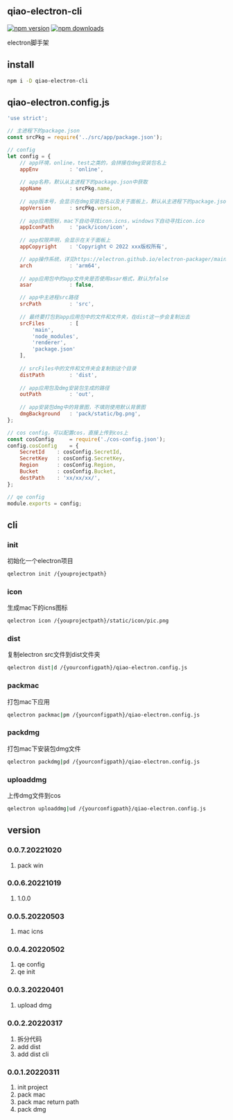 ## qiao-electron-cli
[![npm version](https://img.shields.io/npm/v/qiao-electron-cli.svg?style=flat-square)](https://www.npmjs.org/package/qiao-electron-cli)
[![npm downloads](https://img.shields.io/npm/dm/qiao-electron-cli.svg?style=flat-square)](https://npm-stat.com/charts.html?package=qiao-electron-cli)

electron脚手架

## install
```bash
npm i -D qiao-electron-cli
```

## qiao-electron.config.js
```javascript
'use strict';

// 主进程下的package.json
const srcPkg = require('../src/app/package.json');

// config
let config = {
    // app环境，online，test之类的，会拼接在dmg安装包名上
    appEnv          : 'online',
	
    // app名称，默认从主进程下的package.json中获取
    appName         : srcPkg.name,
	
    // app版本号，会显示在dmg安装包名以及关于面板上，默认从主进程下的package.json中获取
    appVersion      : srcPkg.version,
	
    // app应用图标，mac下自动寻找icon.icns，windows下自动寻找icon.ico
    appIconPath     : 'pack/icon/icon',
	
    // app权限声明，会显示在关于面板上
    appCopyright    : 'Copyright © 2022 xxx版权所有',

    // app操作系统，详见https://electron.github.io/electron-packager/main/interfaces/electronpackager.options.html#arch
    arch            : 'arm64',
	
    // app应用包中的app文件夹是否使用asar格式，默认为false
    asar            : false,

    // app中主进程src路径
    srcPath         : 'src',
	
    // 最终要打包到app应用包中的文件和文件夹，在dist这一步会复制出去
    srcFiles        : [ 
        'main',
        'node_modules',
        'renderer',
        'package.json'
    ],
	
    // srcFiles中的文件和文件夹会复制到这个目录
    distPath        : 'dist',
	
    // app应用包及dmg安装包生成的路径
    outPath         : 'out',
	
    // app安装包dmg中的背景图，不填则使用默认背景图
    dmgBackground   : 'pack/static/bg.png',
};

// cos config，可以配置cos，直接上传到cos上
const cosConfig     = require('./cos-config.json');
config.cosConfig    = {
    SecretId	: cosConfig.SecretId,
    SecretKey	: cosConfig.SecretKey,
    Region	    : cosConfig.Region,
    Bucket	    : cosConfig.Bucket,
    destPath    : 'xx/xx/xx/',
};

// qe config
module.exports = config;
```

## cli

### init

初始化一个electron项目

```bash
qelectron init /{youprojectpath}
```

### icon

生成mac下的icns图标

```bash
qelectron icon /{youprojectpath}/static/icon/pic.png
```

### dist

复制electron src文件到dist文件夹

```bash
qelectron dist|d /{yourconfigpath}/qiao-electron.config.js
```

### packmac

打包mac下应用

```bash
qelectron packmac|pm /{yourconfigpath}/qiao-electron.config.js
```

### packdmg

打包mac下安装包dmg文件

```bash
qelectron packdmg|pd /{yourconfigpath}/qiao-electron.config.js
```

### uploaddmg

上传dmg文件到cos

```bash
qelectron uploaddmg|ud /{yourconfigpath}/qiao-electron.config.js
```

## version

### 0.0.7.20221020
1. pack win

### 0.0.6.20221019
1. 1.0.0

### 0.0.5.20220503
1. mac icns

### 0.0.4.20220502
1. qe config
2. qe init

### 0.0.3.20220401
1. upload dmg

### 0.0.2.20220317
1. 拆分代码
2. add dist
3. add dist cli

### 0.0.1.20220311
1. init project
2. pack mac
3. pack mac return path
4. pack dmg